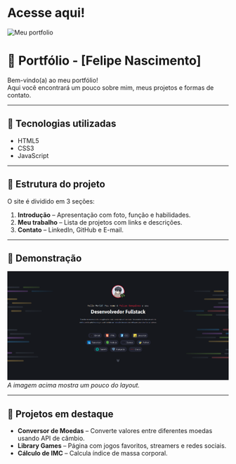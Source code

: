 # Acesse aqui!

![Meu portfolio](https://fellpsgn.github.io/portfolio-dev/)

# 💼 Portfólio - [Felipe Nascimento]

Bem-vindo(a) ao meu portfólio!  
Aqui você encontrará um pouco sobre mim, meus projetos e formas de contato.

---

## 🚀 Tecnologias utilizadas
- HTML5
- CSS3
- JavaScript

---

## 📂 Estrutura do projeto
O site é dividido em 3 seções:
1. **Introdução** – Apresentação com foto, função e habilidades.
2. **Meu trabalho** – Lista de projetos com links e descrições.
3. **Contato** – LinkedIn, GitHub e E-mail.

---

## 📸 Demonstração
![Preview do site](./.github/preview.png)  
*A imagem acima mostra um pouco do layout.*

---

## 📌 Projetos em destaque
- **Conversor de Moedas** – Converte valores entre diferentes moedas usando API de câmbio.
- **Library Games** – Página com jogos favoritos, streamers e redes sociais.
- **Cálculo de IMC** – Calcula índice de massa corporal.